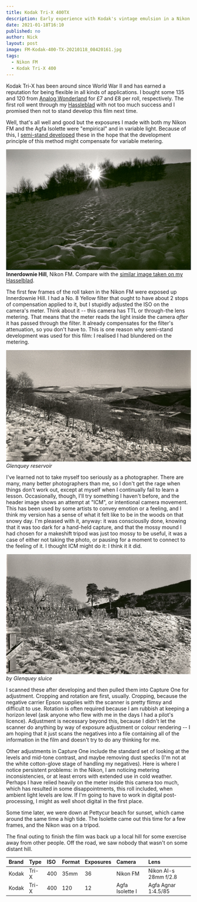 ```yaml
---
title: Kodak Tri-X 400TX
description: Early experience with Kodak's vintage emulsion in a Nikon FM and an Agfa Isolette medium format folder. 
date: 2021-01-18T16:10
published: no
author: Nick
layout: post
image: FM-Kodak-400-TX-20210118_08420161.jpg
tags:
  - Nikon FM
  - Kodak Tri-X 400
---
```


Kodak Tri-X has been around since World War II and has earned a reputation for being flexible in all kinds of applications. I bought some 135 and 120 from [Analog Wonderland](https://analoguewonderland.co.uk/) for £7 and £8 per roll, respectively. The first roll went through my [Hassleblad](/2021/01/04/503cw-first-roll) with not too much success and I promised then not to stand develop this film next time.

Well, that's all well and good but the exposures I made with both my Nikon FM and the Agfa Isolette were "empirical" and in variable light. Because of this, I [semi-stand developed](/exposures/2020-07-12-Bergger-Panchro-400) these in the hope that the development principle of this method might compensate for variable metering.

![](/img/FM-Kodak-400-TX-20210118_08480811.jpg)
**Innerdownie Hill**, Nikon FM. Compare with the [similar image taken on my Hasselblad](/2021/01/04/503cw-first-roll).

The first few frames of the roll taken in the Nikon FM were exposed up Innerdownie Hill. I had a No. 8 Yellow filter that ought to have about 2 stops of compensation applied to it, but I stupidly adjusted the ISO on the camera's meter. Think about it -- this camera has TTL or through-the lens metering. That means that the meter reads the light inside the camera *after* it has passed through the filter. It already compensates for the filter's attenuation, so you don't have to. This is one reason why semi-stand development was used for this film: I realised I had blundered on the metering.

![](/img/FM-Kodak-400-TX-20210118_08562018.jpg)
*Glenquey reservoir*

I've learned not to take myself too seriously as a photographer. There are many, many better photographers than me, so I don't get the rage when things don't work out, except at myself when I continually fail to learn a lesson. Occasionally, though, I'll try something I haven't before, and the header image shows an attempt at "ICM", or intentional camera movement. This has been used by some artists to convey emotion or a feeling, and I think my version has a sense of what it felt like to be in the woods on that snowy day. I'm pleased with it, anyway: it was consciouslly done, knowing that it was too dark for a hand-held capture, and that the mossy mound I had chosen for a makeshift tripod was just too mossy to be useful, it was a case of either not taking the photo, or pausing for a moment to connect to the feeling of it. I thought ICM might do it: I think it it did.

![](/img/FM-Kodak-400-TX-20210118_09043036.jpg)
*by Glenquey sluice*

I scanned these after developing and then pulled them into Capture One for adjustment. Cropping and rotation are first, usually. Cropping, because the negative carrier Epson supplies with the scanner is pretty flimsy and difficult to use. Rotation is often required because I am rubbish at keeping a horizon level (ask anyone who flew with me in the days I had a pilot's licence). Adjustment is necessary beyond this, because I didn't let the scanner do anything by way of exposure adjustment or colour rendering -- I am hoping that it just scans the negatives into a file containing all of the information in the film and doesn't try to do any thinking for me.

Other adjustments in Capture One include the standard set of looking at the levels and mid-tone contrast, and maybe removing dust specks (I'm not at the white cotton-glove stage of handling my negatives). Here is where I notice persistent problems: in the Nikon, I am noticing metering inconsistencies, or at least errors with extended use in cold weather. Perhaps I have relied heavily on the meter inside this camera too much, which has resulted in some disappointments, this roll included, when ambient light levels are low. If I'm going to have to work in digital post-processing, I might as well shoot digital in the first place.

Some time later, we were down at Pettycur beach for sunset, which came around the same time a high tide. The Isolette came out this time for a few frames, and the Nikon was on a tripod.

The final outing to finish the film was back up a local hill for some exercise away from other people. Off the road, we saw nobody that wasn't on some distant hill.

Brand|Type|ISO|Format|Exposures|Camera|Lens
:----|:---|:--|:-----|:--------|:-----|:----
Kodak|Tri-X|400|35mm|36|Nikon FM|Nikon AI-s 28mm f/2.8 
Kodak|Tri-X|400|120|12|Agfa Isolette I|Agfa Agnar 1:4.5/85

<!-- Kodak|Tri-X|400|35mm|12|Agfa Isolette I|Agfa Agnar 1:4.5/85 -->
<!-- Rollei Blackbird ISO 64 - 35mm Film @ £9 each [h] -->
